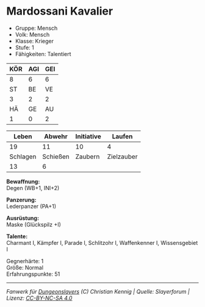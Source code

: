 # Mardossani Kavalier  
- Gruppe: Mensch  
- Volk: Mensch  
- Klasse: Krieger  
- Stufe: 1  
- Fähigkeiten: Talentiert  


| KÖR | AGI | GEI |  
| --- | --- | --- |  
| 8   | 6   | 6   |
| ST  | BE  | VE  |  
| 3   | 2   | 2   |
| HÄ  | GE  | AU  |  
| 1   | 0   | 2   |


| Leben    | Abwehr   | Initiative | Laufen     |
| -------- | -------- | ---------- | ---------- |
| 19       | 11       | 10         | 4          |
| Schlagen | Schießen | Zaubern    | Zielzauber |
| 13       | 6        |            |            |

**Bewaffnung:**  
Degen (WB+1, INI+2)

**Panzerung:**  
Lederpanzer (PA+1)

**Ausrüstung:**  
Maske (Glückspilz +I)

**Talente:**  
Charmant I, Kämpfer I, Parade I, Schlitzohr I, Waffenkenner I, Wissensgebiet I

Gegnerhärte: 1  
Größe: Normal  
Erfahrungspunkte: 51  



___
*Fanwerk für [Dungeonslayers](https://www.dungeonslayers.net/) (C) Christian Kennig | Quelle: Slayerforum | Lizenz: [CC-BY-NC-SA 4.0](https://creativecommons.org/licenses/by-nc-sa/4.0/deed.de)*